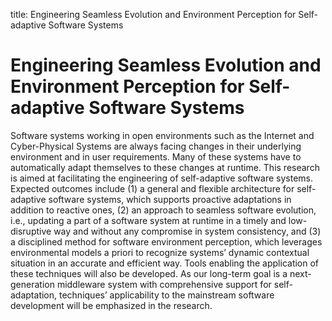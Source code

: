 title: Engineering Seamless Evolution and Environment Perception for Self-adaptive Software Systems

# Engineering Seamless Evolution and Environment Perception for Self-adaptive Software Systems


Software systems working in open environments such as the Internet and Cyber-Physical Systems are always facing changes in their underlying environment and in user requirements. Many of these systems have to automatically adapt themselves to these changes at runtime. This research is aimed at facilitating the engineering of self-adaptive software systems. Expected outcomes include (1) a general and flexible architecture for self-adaptive software systems, which supports proactive adaptations in addition to reactive ones, (2) an approach to seamless software evolution, i.e., updating a part of a software system at runtime in a timely and low-disruptive way and without any compromise in system consistency, and (3) a disciplined method for software environment perception, which leverages environmental models a priori to recognize systems’ dynamic contextual situation in an accurate and efficient way. Tools enabling the application of these techniques will also be developed. As our long-term goal is a next-generation middleware system with comprehensive support for self-adaptation, techniques’ applicability to the mainstream software development will be emphasized in the research.